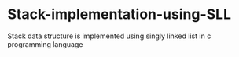 # Stack-implementation-using-SLL
Stack data structure is implemented using singly linked list in c programming language
